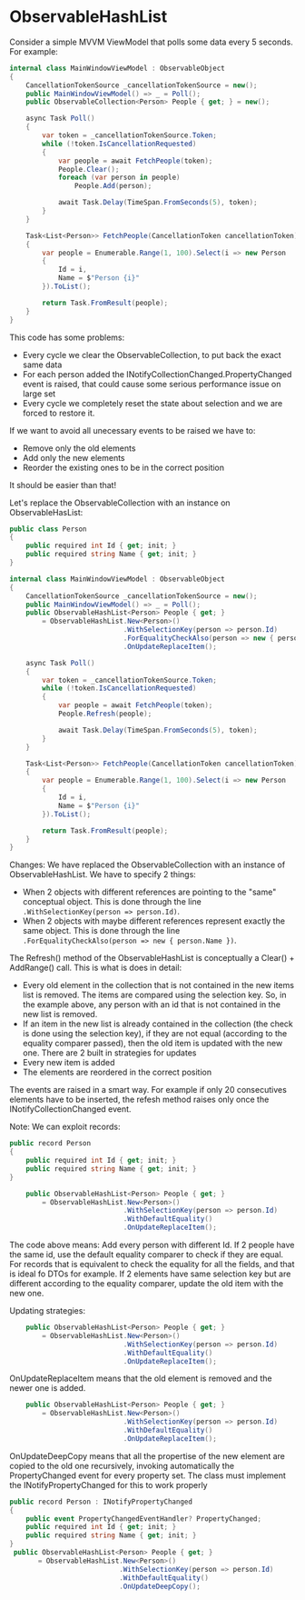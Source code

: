 # ObservableHashList

Consider a simple MVVM ViewModel that polls some data every 5 seconds. For example:
```csharp
internal class MainWindowViewModel : ObservableObject
{
    CancellationTokenSource _cancellationTokenSource = new();
    public MainWindowViewModel() => _ = Poll();
    public ObservableCollection<Person> People { get; } = new();

    async Task Poll()
    {
        var token = _cancellationTokenSource.Token;
        while (!token.IsCancellationRequested)
        {
            var people = await FetchPeople(token);
            People.Clear();
            foreach (var person in people)
                People.Add(person);

            await Task.Delay(TimeSpan.FromSeconds(5), token);
        }
    }

    Task<List<Person>> FetchPeople(CancellationToken cancellationToken)
    {
        var people = Enumerable.Range(1, 100).Select(i => new Person
        {
            Id = i,
            Name = $"Person {i}"
        }).ToList();

        return Task.FromResult(people);
    }
}
```

This code has some problems:
- Every cycle we clear the ObservableCollection, to put back the exact same data
- For each person added the INotifyCollectionChanged.PropertyChanged event is raised, that could cause some serious performance issue on large set
- Every cycle we completely reset the state about selection and we are forced to restore it.

If we want to avoid all unecessary events to be raised we have to: 
- Remove only the old elements
- Add only the new elements
- Reorder the existing ones to be in the correct position

It should be easier than that!

Let's replace the ObservableCollection with an instance on ObservableHasList:

```csharp
public class Person
{
    public required int Id { get; init; }
    public required string Name { get; init; }
}

internal class MainWindowViewModel : ObservableObject
{
    CancellationTokenSource _cancellationTokenSource = new();
    public MainWindowViewModel() => _ = Poll();
    public ObservableHashList<Person> People { get; }
        = ObservableHashList.New<Person>()
                            .WithSelectionKey(person => person.Id)
                            .ForEqualityCheckAlso(person => new { person.Name })
                            .OnUpdateReplaceItem();

    async Task Poll()
    {
        var token = _cancellationTokenSource.Token;
        while (!token.IsCancellationRequested)
        {
            var people = await FetchPeople(token);
            People.Refresh(people);

            await Task.Delay(TimeSpan.FromSeconds(5), token);
        }
    }

    Task<List<Person>> FetchPeople(CancellationToken cancellationToken)
    {
        var people = Enumerable.Range(1, 100).Select(i => new Person
        {
            Id = i,
            Name = $"Person {i}"
        }).ToList();

        return Task.FromResult(people);
    }
}
```

Changes:
We have replaced the ObservableCollection with an instance of ObservableHashList. We have to specify 2 things:
- When 2 objects with different references are pointing to the "same" conceptual object. This is done through the line 
`.WithSelectionKey(person => person.Id)`. 
- When 2 objects with maybe different references represent exactly the same object. This is done through the line 
`.ForEqualityCheckAlso(person => new { person.Name })`. 

The Refresh() method of the ObservableHashList is conceptually a Clear() + AddRange() call. This is what is does in detail:
- Every old element in the collection that is not contained in the new items list is removed. The items are compared using the selection key. So, in the example above, any person with an id that is not contained in the new list is removed.
- If an item in the new list is already contained in the collection (the check is done using the selection key), if they are not equal (according to the equality comparer passed), then the old item is updated with the new one. There are 2 built in strategies for updates
- Every new item is added
- The elements are reordered in the correct position

The events are raised in a smart way. For example if only 20 consecutives elements have to be inserted, the refesh method raises only once the INotifyCollectionChanged event.

Note: We can exploit records:
```csharp
public record Person
{
    public required int Id { get; init; }
    public required string Name { get; init; }
}

    public ObservableHashList<Person> People { get; }
        = ObservableHashList.New<Person>()
                            .WithSelectionKey(person => person.Id)
                            .WithDefaultEquality()
                            .OnUpdateReplaceItem();
```

The code above means: Add every person with different Id. If 2 people have the same id, use the default equality comparer to check if they are equal. For records that is equivalent to check the equality for all the fields, and that is ideal fo DTOs for example. If 2 elements have same selection key but are different according to the equality comparer, update the old item with the new one.

Updating strategies:

```csharp
    public ObservableHashList<Person> People { get; }
        = ObservableHashList.New<Person>()
                            .WithSelectionKey(person => person.Id)
                            .WithDefaultEquality()
                            .OnUpdateReplaceItem();
```
OnUpdateReplaceItem means that the old element is removed and the newer one is added.

```csharp
    public ObservableHashList<Person> People { get; }
        = ObservableHashList.New<Person>()
                            .WithSelectionKey(person => person.Id)
                            .WithDefaultEquality()
                            .OnUpdateReplaceItem();
```
OnUpdateDeepCopy means that all the propertise of the new element are copied to the old one recursively, invoking automatically the PropertyChanged event for every property set. The class must implement the INotifyPropertyChanged for this to work properly

```csharp
public record Person : INotifyPropertyChanged
{
    public event PropertyChangedEventHandler? PropertyChanged;
    public required int Id { get; init; }
    public required string Name { get; init; }
}
 public ObservableHashList<Person> People { get; }
       = ObservableHashList.New<Person>()
                           .WithSelectionKey(person => person.Id)
                           .WithDefaultEquality()
                           .OnUpdateDeepCopy();
```
